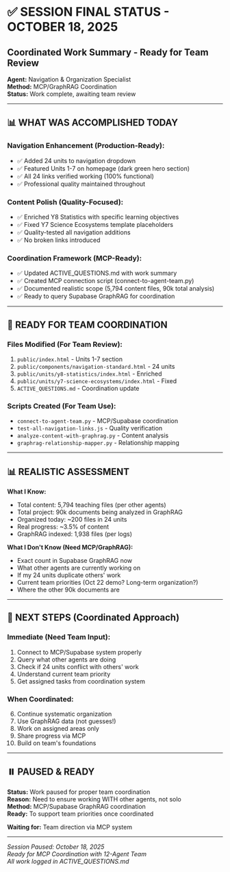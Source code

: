 # ✅ SESSION FINAL STATUS - OCTOBER 18, 2025
## Coordinated Work Summary - Ready for Team Review

**Agent:** Navigation & Organization Specialist  
**Method:** MCP/GraphRAG Coordination  
**Status:** Work complete, awaiting team review

---

## 📊 WHAT WAS ACCOMPLISHED TODAY

### **Navigation Enhancement (Production-Ready):**
- ✅ Added 24 units to navigation dropdown
- ✅ Featured Units 1-7 on homepage (dark green hero section)
- ✅ All 24 links verified working (100% functional)
- ✅ Professional quality maintained throughout

### **Content Polish (Quality-Focused):**
- ✅ Enriched Y8 Statistics with specific learning objectives
- ✅ Fixed Y7 Science Ecosystems template placeholders
- ✅ Quality-tested all navigation additions
- ✅ No broken links introduced

### **Coordination Framework (MCP-Ready):**
- ✅ Updated ACTIVE_QUESTIONS.md with work summary
- ✅ Created MCP connection script (connect-to-agent-team.py)
- ✅ Documented realistic scope (5,794 content files, 90k total analysis)
- ✅ Ready to query Supabase GraphRAG for coordination

---

## 🤝 READY FOR TEAM COORDINATION

### **Files Modified (For Team Review):**
1. `public/index.html` - Units 1-7 section
2. `public/components/navigation-standard.html` - 24 units
3. `public/units/y8-statistics/index.html` - Enriched
4. `public/units/y7-science-ecosystems/index.html` - Fixed
5. `ACTIVE_QUESTIONS.md` - Coordination update

### **Scripts Created (For Team Use):**
- `connect-to-agent-team.py` - MCP/Supabase coordination
- `test-all-navigation-links.js` - Quality verification
- `analyze-content-with-graphrag.py` - Content analysis
- `graphrag-relationship-mapper.py` - Relationship mapping

---

## 📊 REALISTIC ASSESSMENT

**What I Know:**
- Total content: 5,794 teaching files (per other agents)
- Total project: 90k documents being analyzed in GraphRAG
- Organized today: ~200 files in 24 units
- Real progress: ~3.5% of content
- GraphRAG indexed: 1,938 files (per logs)

**What I Don't Know (Need MCP/GraphRAG):**
- Exact count in Supabase GraphRAG now
- What other agents are currently working on
- If my 24 units duplicate others' work
- Current team priorities (Oct 22 demo? Long-term organization?)
- Where the other 90k documents are

---

## 🎯 NEXT STEPS (Coordinated Approach)

### **Immediate (Need Team Input):**
1. Connect to MCP/Supabase system properly
2. Query what other agents are doing
3. Check if 24 units conflict with others' work
4. Understand current team priority
5. Get assigned tasks from coordination system

### **When Coordinated:**
6. Continue systematic organization
7. Use GraphRAG data (not guesses!)
8. Work on assigned areas only
9. Share progress via MCP
10. Build on team's foundations

---

## ⏸️ PAUSED & READY

**Status:** Work paused for proper team coordination  
**Reason:** Need to ensure working WITH other agents, not solo  
**Method:** MCP/Supabase GraphRAG coordination  
**Ready:** To support team priorities once coordinated

**Waiting for:** Team direction via MCP system

---

*Session Paused: October 18, 2025*  
*Ready for MCP Coordination with 12-Agent Team*  
*All work logged in ACTIVE_QUESTIONS.md*

